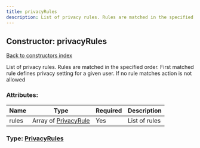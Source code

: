 ```yaml
---
title: privacyRules
description: List of privacy rules. Rules are matched in the specified order. First matched rule defines privacy setting for a given user. If no rule matches action is not allowed
---
```

## Constructor: privacyRules  
[Back to constructors index](index.md)



List of privacy rules. Rules are matched in the specified order. First matched rule defines privacy setting for a given user. If no rule matches action is not allowed

### Attributes:

| Name     |    Type       | Required | Description |
|----------|---------------|----------|-------------|
|rules|Array of [PrivacyRule](../types/PrivacyRule.md) | Yes|List of rules|



### Type: [PrivacyRules](../types/PrivacyRules.md)



